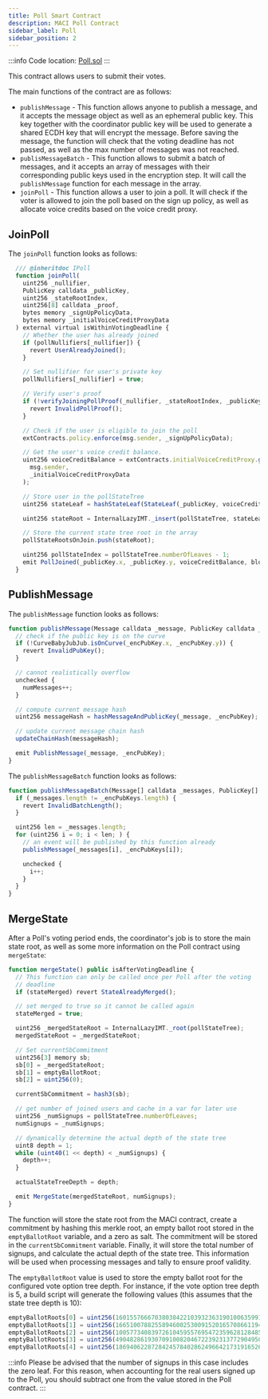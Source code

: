```yaml
---
title: Poll Smart Contract
description: MACI Poll Contract
sidebar_label: Poll
sidebar_position: 2
---
```


:::info
Code location: [Poll.sol](https://github.com/privacy-scaling-explorations/maci/blob/main/packages/contracts/contracts/Poll.sol)
:::

This contract allows users to submit their votes.

The main functions of the contract are as follows:

- `publishMessage` - This function allows anyone to publish a message, and it accepts the message object as well as an ephemeral public key. This key together with the coordinator public key will be used to generate a shared ECDH key that will encrypt the message.
  Before saving the message, the function will check that the voting deadline has not passed, as well as the max number of messages was not reached.
- `publisMessageBatch` - This function allows to submit a batch of messages, and it accepts an array of messages with their corresponding public keys used in the encryption step. It will call the `publishMessage` function for each message in the array.
- `joinPoll` - This function allows a user to join a poll. It will check if the voter is allowed to join the poll based on the sign up policy, as well as allocate voice credits based on the voice credit proxy.

## JoinPoll

The `joinPoll` function looks as follows:

```ts
  /// @inheritdoc IPoll
  function joinPoll(
    uint256 _nullifier,
    PublicKey calldata _publicKey,
    uint256 _stateRootIndex,
    uint256[8] calldata _proof,
    bytes memory _signUpPolicyData,
    bytes memory _initialVoiceCreditProxyData
  ) external virtual isWithinVotingDeadline {
    // Whether the user has already joined
    if (pollNullifiers[_nullifier]) {
      revert UserAlreadyJoined();
    }

    // Set nullifier for user's private key
    pollNullifiers[_nullifier] = true;

    // Verify user's proof
    if (!verifyJoiningPollProof(_nullifier, _stateRootIndex, _publicKey, _proof)) {
      revert InvalidPollProof();
    }

    // Check if the user is eligible to join the poll
    extContracts.policy.enforce(msg.sender, _signUpPolicyData);

    // Get the user's voice credit balance.
    uint256 voiceCreditBalance = extContracts.initialVoiceCreditProxy.getVoiceCredits(
      msg.sender,
      _initialVoiceCreditProxyData
    );

    // Store user in the pollStateTree
    uint256 stateLeaf = hashStateLeaf(StateLeaf(_publicKey, voiceCreditBalance, block.timestamp));

    uint256 stateRoot = InternalLazyIMT._insert(pollStateTree, stateLeaf);

    // Store the current state tree root in the array
    pollStateRootsOnJoin.push(stateRoot);

    uint256 pollStateIndex = pollStateTree.numberOfLeaves - 1;
    emit PollJoined(_publicKey.x, _publicKey.y, voiceCreditBalance, block.timestamp, _nullifier, pollStateIndex);
  }
```

## PublishMessage

The `publishMessage` function looks as follows:

```ts
function publishMessage(Message calldata _message, PublicKey calldata _encPubKey) public virtual isOpenForVoting {
  // check if the public key is on the curve
  if (!CurveBabyJubJub.isOnCurve(_encPubKey.x, _encPubKey.y)) {
    revert InvalidPubKey();
  }

  // cannot realistically overflow
  unchecked {
    numMessages++;
  }

  // compute current message hash
  uint256 messageHash = hashMessageAndPublicKey(_message, _encPubKey);

  // update current message chain hash
  updateChainHash(messageHash);

  emit PublishMessage(_message, _encPubKey);
}
```

The `publishMessageBatch` function looks as follows:

```ts
function publishMessageBatch(Message[] calldata _messages, PublicKey[] calldata _encPubKeys) public virtual {
  if (_messages.length != _encPubKeys.length) {
    revert InvalidBatchLength();
  }

  uint256 len = _messages.length;
  for (uint256 i = 0; i < len; ) {
    // an event will be published by this function already
    publishMessage(_messages[i], _encPubKeys[i]);

    unchecked {
      i++;
    }
  }
}
```

## MergeState

After a Poll's voting period ends, the coordinator's job is to store the main state root, as well as some more information on the Poll contract using `mergeState`:

```ts
function mergeState() public isAfterVotingDeadline {
  // This function can only be called once per Poll after the voting
  // deadline
  if (stateMerged) revert StateAlreadyMerged();

  // set merged to true so it cannot be called again
  stateMerged = true;

  uint256 _mergedStateRoot = InternalLazyIMT._root(pollStateTree);
  mergedStateRoot = _mergedStateRoot;

  // Set currentSbCommitment
  uint256[3] memory sb;
  sb[0] = _mergedStateRoot;
  sb[1] = emptyBallotRoot;
  sb[2] = uint256(0);

  currentSbCommitment = hash3(sb);

  // get number of joined users and cache in a var for later use
  uint256 _numSignups = pollStateTree.numberOfLeaves;
  numSignups = _numSignups;

  // dynamically determine the actual depth of the state tree
  uint8 depth = 1;
  while (uint40(1 << depth) < _numSignups) {
    depth++;
  }

  actualStateTreeDepth = depth;

  emit MergeState(mergedStateRoot, numSignups);
}
```

The function will store the state root from the MACI contract, create a commitment by hashing this merkle root, an empty ballot root stored in the `emptyBallotRoot` variable, and a zero as salt. The commitment will be stored in the `currentSbCommitment` variable. Finally, it will store the total number of signups, and calculate the actual depth of the state tree. This information will be used when processing messages and tally to ensure proof validity.

The `emptyBallotRoot` value is used to store the empty ballot root for the configured vote option tree depth. For instance, if the vote option tree depth is 5, a build script will generate the following values (this assumes that the state tree depth is 10):

```javascript
emptyBallotRoots[0] = uint256(16015576667038038422103932363190100635991292382181099511410843174865570503661);
emptyBallotRoots[1] = uint256(166510078825589460025300915201657086611944528317298994959376081297530246971);
emptyBallotRoots[2] = uint256(10057734083972610459557695472359628128485394923403014377687504571662791937025);
emptyBallotRoots[3] = uint256(4904828619307091008204672239231377290495002626534171783829482835985709082773);
emptyBallotRoots[4] = uint256(18694062287284245784028624966421731916526814537891066525886866373016385890569);
```

:::info
Please be advised that the number of signups in this case includes the zero leaf. For this reason, when accounting for the real users signed up to the Poll, you should subtract one from the value stored in the Poll contract.
:::
